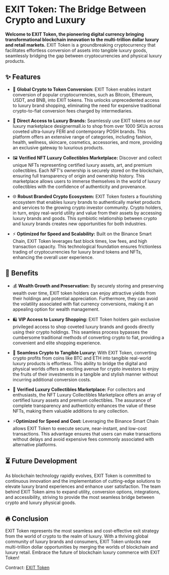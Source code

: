 

# EXIT Token: The Bridge Between Crypto and Luxury

**Welcome to EXIT Token, the pioneering digital currency bringing transformational blockchain innovation to the multi-trillion dollar luxury and retail markets.** EXIT Token is a groundbreaking cryptocurrency that facilitates effortless conversion of assets into tangible luxury goods, seamlessly bridging the gap between cryptocurrencies and physical luxury products.

## ✨ Features

- 🛒 **Global Crypto to Token Conversion:** EXIT Token enables instant conversion of popular cryptocurrencies, such as Bitcoin, Ethereum, USDT, and BNB, into EXIT tokens. This unlocks unprecedented access to luxury brand shopping, eliminating the need for expensive traditional crypto-to-fiat conversion fees charged by intermediaries.

- 👜 **Direct Access to Luxury Brands:** Seamlessly use EXIT tokens on our luxury marketplace designermall.io to shop from over 1000 SKUs across coveted ultra-luxury FERI and contemporary POSH brands. This platform offers an extensive range of categories, including fashion, health, wellness, skincare, cosmetics, accessories, and more, providing an exclusive gateway to luxurious products.

- 🖼️ **Verified NFT Luxury Collectibles Marketplace:** Discover and collect unique NFTs representing certified luxury assets, art, and premium collectibles. Each NFT's ownership is securely stored on the blockchain, ensuring full transparency of origin and ownership history. This marketplace allows users to immerse themselves in the world of luxury collectibles with the confidence of authenticity and provenance.

- 🌐 **Robust Branded Crypto Ecosystem:** EXIT Token fosters a flourishing ecosystem that enables luxury brands to authentically market products and services to the growing crypto investor community. Crypto holders, in turn, enjoy real-world utility and value from their assets by accessing luxury brands and goods. This symbiotic relationship between crypto and luxury brands creates new opportunities for both industries.

- ⚡️ **Optimized for Speed and Scalability:** Built on the Binance Smart Chain, EXIT Token leverages fast block times, low fees, and high transaction capacity. This technological foundation ensures frictionless trading of cryptocurrencies for luxury brand tokens and NFTs, enhancing the overall user experience.

## 💎 Benefits

- 💰 **Wealth Growth and Preservation:** By securely storing and preserving wealth over time, EXIT token holders can enjoy attractive yields from their holdings and potential appreciation. Furthermore, they can avoid the volatility associated with fiat currency conversions, making it an appealing option for wealth management.

- 🛍️ **VIP Access to Luxury Shopping:** EXIT Token holders gain exclusive privileged access to shop coveted luxury brands and goods directly using their crypto holdings. This seamless process bypasses the cumbersome traditional methods of converting crypto to fiat, providing a convenient and elite shopping experience.

- 🌉 **Seamless Crypto to Tangible Luxury:** With EXIT Token, converting crypto profits from coins like BTC and ETH into tangible real-world luxury products is effortless. This ability to bridge the digital and physical worlds offers an exciting avenue for crypto investors to enjoy the fruits of their investments in a tangible and stylish manner without incurring additional conversion costs.

- 🎨 **Verified Luxury Collectibles Marketplace:** For collectors and enthusiasts, the NFT Luxury Collectibles Marketplace offers an array of certified luxury assets and premium collectibles. The assurance of complete transparency and authenticity enhances the value of these NFTs, making them valuable additions to any collection.

- ⚡️**Optimized for Speed and Cost:** Leveraging the Binance Smart Chain allows EXIT Token to execute secure, near-instant, and low-cost transactions. This advantage ensures that users can make transactions without delays and avoid expensive fees commonly associated with alternative platforms.

## ⏳ Future Development 

As blockchain technology rapidly evolves, EXIT Token is committed to continuous innovation and the implementation of cutting-edge solutions to elevate luxury brand experiences and enhance user satisfaction. The team behind EXIT Token aims to expand utility, conversion options, integrations, and accessibility, striving to provide the most seamless bridge between crypto and luxury physical goods.

## 🔥 Conclusion

EXIT Token represents the most seamless and cost-effective exit strategy from the world of crypto to the realm of luxury. With a thriving global community of luxury brands and consumers, EXIT Token unlocks new multi-trillion dollar opportunities by merging the worlds of blockchain and luxury retail. Embrace the future of blockchain luxury commerce with EXIT Token!

Contract: [EXIT Token](https://bscscan.com/token/0xdEbd6e2da378784A69Dc6Ec99Fe254223b312287)
